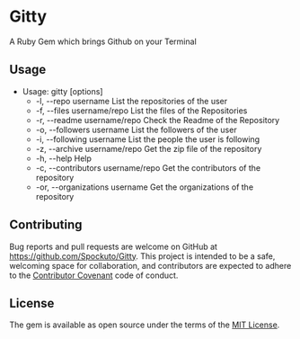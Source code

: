 # Gitty

A Ruby Gem which brings Github on your Terminal


## Usage
*	Usage: gitty [options]
	*	-l, --repo username            		List the repositories of the user
	*	-f, --files username/repo    		List the files of the Repositories
	*	-r, --readme username/repo   		Check the Readme of the Repository
	*	-o, --followers username       		List the followers of the user
	*	-i, --following username       		List the people the user is following
	*	-z, --archive username/repo  		Get the zip file of the repository
	*	-h, --help                      	Help
	*	-c, --contributors username/repo 	Get the contributors of the repository
	*	-or, --organizations username 		Get	the organizations of the repository

## Contributing

Bug reports and pull requests are welcome on GitHub at https://github.com/Spockuto/Gitty. This project is intended to be a safe, welcoming space for collaboration, and contributors are expected to adhere to the [Contributor Covenant](contributor-covenant.org) code of conduct.


## License

The gem is available as open source under the terms of the [MIT License](http://opensource.org/licenses/MIT).

